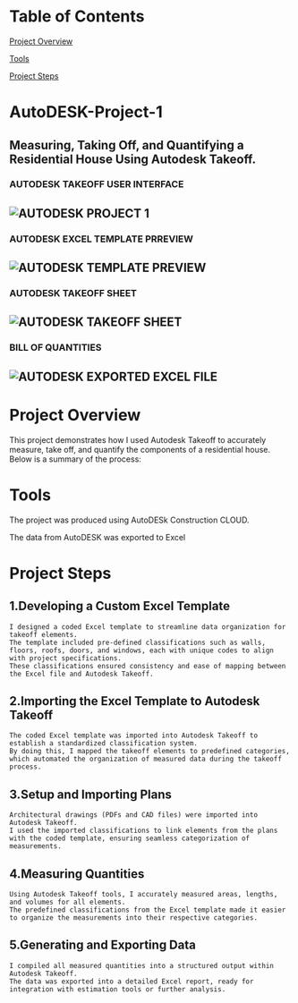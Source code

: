# Table of Contents

[Project Overview](#project-overview)

[Tools](#tools)

[Project Steps](#project-steps)




# AutoDESK-Project-1
Measuring, Taking Off, and Quantifying a Residential House Using Autodesk Takeoff. 
---
### AUTODESK TAKEOFF USER INTERFACE
![AUTODESK PROJECT 1](https://github.com/user-attachments/assets/60a2b009-8c90-4250-b141-5ac8b10abba7)
---
### AUTODESK EXCEL TEMPLATE PRREVIEW
![AUTODESK TEMPLATE PREVIEW](https://github.com/user-attachments/assets/9d454c3b-6d7f-4202-bf7f-1fc64618bbbb)
---
### AUTODESK TAKEOFF SHEET
![AUTODESK TAKEOFF SHEET](https://github.com/user-attachments/assets/27f1b606-00aa-4786-b0e9-8e09a8efc160)
--- 
### BILL OF QUANTITIES
![AUTODESK EXPORTED EXCEL FILE](https://github.com/user-attachments/assets/11686bcc-704f-43fd-8b57-4939d3dbb80a)
---


# Project Overview
This project demonstrates how I used Autodesk Takeoff to accurately measure, take off, and quantify the components of a residential house. Below is a summary of the process:
# Tools
The project was produced using AutoDESk Construction CLOUD.

The data from AutoDESK was exported to Excel

# Project Steps
## 1.Developing a Custom Excel Template

    I designed a coded Excel template to streamline data organization for takeoff elements.
    The template included pre-defined classifications such as walls, floors, roofs, doors, and windows, each with unique codes to align with project specifications.
    These classifications ensured consistency and ease of mapping between the Excel file and Autodesk Takeoff.

## 2.Importing the Excel Template to Autodesk Takeoff

    The coded Excel template was imported into Autodesk Takeoff to establish a standardized classification system.
    By doing this, I mapped the takeoff elements to predefined categories, which automated the organization of measured data during the takeoff process.

## 3.Setup and Importing Plans

    Architectural drawings (PDFs and CAD files) were imported into Autodesk Takeoff.
    I used the imported classifications to link elements from the plans with the coded template, ensuring seamless categorization of measurements.

## 4.Measuring Quantities

    Using Autodesk Takeoff tools, I accurately measured areas, lengths, and volumes for all elements.
    The predefined classifications from the Excel template made it easier to organize the measurements into their respective categories.

## 5.Generating and Exporting Data

    I compiled all measured quantities into a structured output within Autodesk Takeoff.
    The data was exported into a detailed Excel report, ready for integration with estimation tools or further analysis.


    
